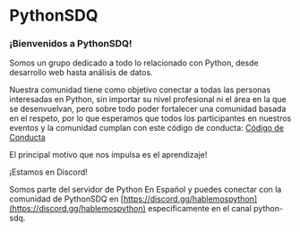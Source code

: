 # PythonSDQ

### ¡Bienvenidos a PythonSDQ!

Somos un grupo dedicado a todo lo relacionado con Python, desde desarrollo web hasta análisis de datos.

Nuestra comunidad tiene como objetivo conectar a todas las personas interesadas en Python, sin importar su nivel profesional ni el área en la que se desenvuelvan, pero sobre todo poder fortalecer una comunidad basada en el respeto, por lo que esperamos que todos los participantes en nuestros eventos y la comunidad cumplan con este código de conducta: [Código de Conducta](/codigo-de-conducta.md)

El principal motivo que nos impulsa es el aprendizaje!

¡Estamos en Discord!

Somos parte del servidor de Python En Español y puedes conectar con la comunidad de PythonSDQ en [https://discord.gg/hablemospython](https://discord.gg/hablemospython) especificamente en el canal python-sdq.